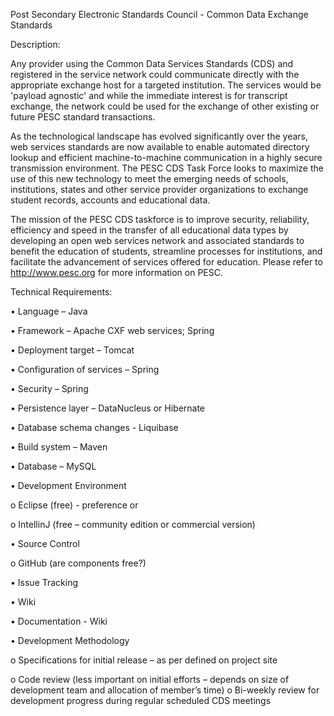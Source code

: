 Post Secondary Electronic Standards Council - Common Data Exchange Standards

Description:

Any provider using the Common Data Services Standards (CDS) and registered in the service network could communicate directly with the appropriate exchange host for a targeted institution. The services would be 'payload agnostic' and while the immediate interest is for transcript exchange, the network could be used for the exchange of other existing or future PESC standard transactions.

As the technological landscape has evolved significantly over the years, web services standards are now available to enable automated directory lookup and efficient machine-to-machine communication in a highly secure transmission environment. The PESC CDS Task Force looks to maximize the use of this new technology to meet the emerging needs of schools, institutions, states and other service provider organizations to exchange student records, accounts and educational data.

The mission of the PESC CDS taskforce is to improve security, reliability, efficiency and speed in the transfer of all educational data types by developing an open web services network and associated standards to benefit the education of students, streamline processes for institutions, and facilitate the advancement of services offered for education.  Please refer to http://www.pesc.org for more information on PESC.



Technical Requirements:

•	Language – Java


•	Framework – Apache CXF web services; Spring


•	Deployment target – Tomcat


•	Configuration of services – Spring


•	Security – Spring


•	Persistence layer – DataNucleus or Hibernate


•	Database schema changes - Liquibase


•	 Build system – Maven


•	Database – MySQL 


•	Development Environment

o	Eclipse (free) - preference or 

o	IntellinJ (free – community edition or commercial version)


•	Source Control

o	GitHub (are components free?)


•	Issue Tracking


•	Wiki


•	Documentation - Wiki 


•	Development Methodology

o	Specifications for initial release – as per defined on project site

o	Code review (less important on initial efforts – depends on size of development team and allocation of member’s time)
o	Bi-weekly review for development progress during regular scheduled CDS meetings

